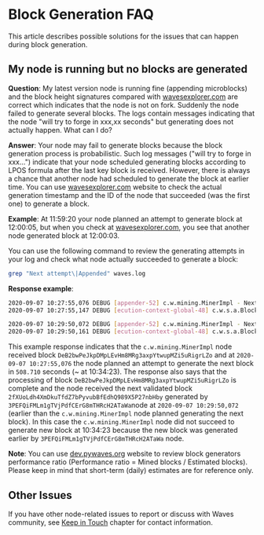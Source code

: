 # Block Generation FAQ

This article describes possible solutions for the issues that can happen during block generation.

## My node is running but no blocks are generated

**Question**: My latest version node is running fine (appending microblocks) and the block height signatures compared with [wavesexplorer.com](https://wavesexplorer.com/) are correct which indicates that the node is not on fork. Suddenly the node failed to generate several blocks. The logs contain messages indicating that the node "will try to forge in xxx,xx seconds" but generating does not actually happen. What can I do?

**Answer**: Your node may fail to generate blocks because the block generation process is probabilistic. Such log messages ("will try to forge in xxx...") indicate that your node scheduled generating blocks according to LPOS formula after the last key block is received. However, there is always a chance that another node had scheduled to generate the block at earlier time. You can use [wavesexplorer.com](https://wavesexplorer.com/) website to check the actual generation timestamp and the ID of the node that succeeded (was the first one) to generate a block.

**Example**: At 11:59:20 your node planned an attempt to generate block at 12:00:05, but when you check at [wavesexplorer.com](https://wavesexplorer.com/), you see that another node generated block at 12:00:03.

You can use the following command to review the generating attempts in your log and check what node actually succeeded to generate a block:

```bash
grep "Next attempt\|Appended" waves.log
```

**Response example**:

```bash
2020-09-07 10:27:55,076 DEBUG [appender-52] c.w.mining.MinerImpl - Next attempt for acc=<redacted> in 508.710 seconds
2020-09-07 10:27:55,147 DEBUG [ecution-context-global-48] c.w.s.a.BlockAppender$ - [2ecdf572 134.209.30.86:56992] Appended Block(DeB2bwPeJkpDMpLEvHm8MRg3axpYtwupMZi5uRigrLZo,CPX3P6rvYttUhUFtM2MTHdJ4AALFyfdfDey5oH9CGJXP,3PJEPHsDNtfDRxxaja8wEp3mCXp5kpLYsLS,1599474474614,[])

2020-09-07 10:29:50,072 DEBUG [appender-52] c.w.mining.MinerImpl - Next attempt for acc=<redacted> in 457.722 seconds
2020-09-07 10:29:50,161 DEBUG [ecution-context-global-48] c.w.s.a.BlockAppender$ - [7895562c 173.249.1.184:60940] Appended Block(2fXUoLdh4XmDkuTfdZ7bPyvubBfEdhQ989X5P27nbHby,8hs8fTy52sJyzJwxMb75A38JAxsEPjycMTyfCbbrW9XB,3PEFQiFMLm1gTVjPdfCErG8mTHRcH2ATaWa,1599474589929,[],600000000)
```

This example response indicates that the `c.w.mining.MinerImpl` node received block `DeB2bwPeJkpDMpLEvHm8MRg3axpYtwupMZi5uRigrLZo` and at `2020-09-07 10:27:55,076` the node planned an attempt to generate the next block in `508.710` seconds (~ at 10:34:23). The response also says that the processing of block `DeB2bwPeJkpDMpLEvHm8MRg3axpYtwupMZi5uRigrLZo` is complete and the node received the next validated block `2fXUoLdh4XmDkuTfdZ7bPyvubBfEdhQ989X5P27nbHby` generated by `3PEFQiFMLm1gTVjPdfCErG8mTHRcH2ATaWa`node at `2020-09-07 10:29:50,072` (earlier than the `c.w.mining.MinerImpl` node planned generating the next block). In this case the `c.w.mining.MinerImpl` node did not succeed to generate new block at 10:34:23 because the new block was generated earlier by `3PEFQiFMLm1gTVjPdfCErG8mTHRcH2ATaWa` node.



**Note**: You can use [dev.pywaves.org](https://dev.pywaves.org/) website to review block generators performance ratio (Performance ratio = Mined blocks / Estimated blocks). Please keep in mind that short-term (daily) estimates are for reference only.

## Other Issues

If you have other node-related issues to report or discuss with Waves community, see [Keep in Touch](/en/keep-in-touch/) chapter for contact information.
